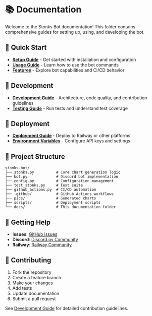 # 📚 Documentation

Welcome to the Stonks Bot documentation! This folder contains comprehensive guides for setting up, using, and developing the bot.

## 📖 Quick Start

- **[Setup Guide](SETUP.md)** - Get started with installation and configuration
- **[Usage Guide](USAGE.md)** - Learn how to use the bot commands
- **[Features](FEATURES.md)** - Explore bot capabilities and CI/CD behavior

## 🔧 Development

- **[Development Guide](DEVELOPMENT.md)** - Architecture, code quality, and contribution guidelines
- **[Testing Guide](TESTING.md)** - Run tests and understand test coverage

## 🚂 Deployment

- **[Deployment Guide](../DEPLOYMENT.md)** - Deploy to Railway or other platforms
- **[Environment Variables](../ENVIRONMENT_VARIABLES.md)** - Configure API keys and settings

## 📁 Project Structure

```text
stonks-bot/
├── stonks.py          # Core chart generation logic
├── bot.py             # Discord bot implementation
├── config.py          # Configuration management
├── test_stonks.py     # Test suite
├── github_actions.py  # CI/CD automation
├── .github/           # GitHub Actions workflows
├── pics/              # Generated charts
├── scripts/           # Deployment scripts
└── docs/              # This documentation folder
```

## 🎯 Getting Help

- **Issues**: [GitHub Issues](https://github.com/aljazfrancic/stonks-bot/issues)
- **Discord**: [Discord.py Community](https://discord.gg/dpy)
- **Railway**: [Railway Community](https://discord.gg/railway)

## 📝 Contributing

1. Fork the repository
2. Create a feature branch
3. Make your changes
4. Add tests
5. Update documentation
6. Submit a pull request

See [Development Guide](DEVELOPMENT.md) for detailed contribution guidelines.
